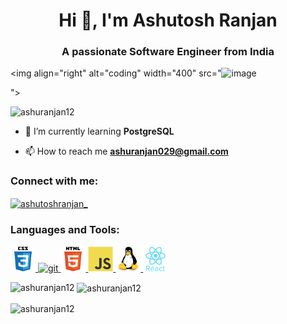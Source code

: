 <h1 align="center">Hi 👋, I'm Ashutosh Ranjan</h1>
<h3 align="center">A passionate Software Engineer from India</h3>

<img align="right" alt="coding" width="400" src="![image](https://github.com/user-attachments/assets/52e8d0f9-14df-40ca-8657-65c502fd5301)

">



<p align="left"> <img src="https://komarev.com/ghpvc/?username=ashuranjan12&label=Profile%20views&color=0e75b6&style=flat" alt="ashuranjan12" /> </p>

- 🌱 I’m currently learning **PostgreSQL**

- 📫 How to reach me **ashuranjan029@gmail.com**

<h3 align="left">Connect with me:</h3>
<p align="left">
<a href="https://instagram.com/ashutoshranjan_" target="blank"><img align="center" src="https://raw.githubusercontent.com/rahuldkjain/github-profile-readme-generator/master/src/images/icons/Social/instagram.svg" alt="ashutoshranjan_" height="30" width="40" /></a>
</p>

<h3 align="left">Languages and Tools:</h3>
<p align="left"> <a href="https://www.w3schools.com/css/" target="_blank" rel="noreferrer"> <img src="https://raw.githubusercontent.com/devicons/devicon/master/icons/css3/css3-original-wordmark.svg" alt="css3" width="40" height="40"/> </a> <a href="https://git-scm.com/" target="_blank" rel="noreferrer"> <img src="https://www.vectorlogo.zone/logos/git-scm/git-scm-icon.svg" alt="git" width="40" height="40"/> </a> <a href="https://www.w3.org/html/" target="_blank" rel="noreferrer"> <img src="https://raw.githubusercontent.com/devicons/devicon/master/icons/html5/html5-original-wordmark.svg" alt="html5" width="40" height="40"/> </a> <a href="https://developer.mozilla.org/en-US/docs/Web/JavaScript" target="_blank" rel="noreferrer"> <img src="https://raw.githubusercontent.com/devicons/devicon/master/icons/javascript/javascript-original.svg" alt="javascript" width="40" height="40"/> </a> <a href="https://www.linux.org/" target="_blank" rel="noreferrer"> <img src="https://raw.githubusercontent.com/devicons/devicon/master/icons/linux/linux-original.svg" alt="linux" width="40" height="40"/> </a> <a href="https://reactjs.org/" target="_blank" rel="noreferrer"> <img src="https://raw.githubusercontent.com/devicons/devicon/master/icons/react/react-original-wordmark.svg" alt="react" width="40" height="40"/> </a> </p>

<p><img align="left" src="https://github-readme-stats.vercel.app/api/top-langs?username=ashuranjan12&show_icons=true&locale=en&layout=compact" alt="ashuranjan12" /></p>

<p>&nbsp;<img align="center" src="https://github-readme-stats.vercel.app/api?username=ashuranjan12&show_icons=true&locale=en" alt="ashuranjan12" /></p>

<p><img align="center" src="https://github-readme-streak-stats.herokuapp.com/?user=ashuranjan12&" alt="ashuranjan12" /></p>
